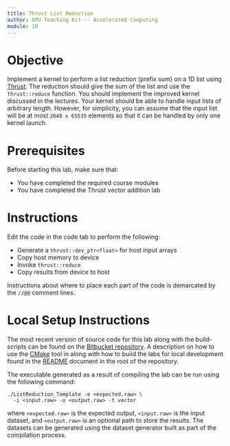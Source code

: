 ```yaml
---
title: Thrust List Reduction
author: GPU Teaching Kit -- Accelerated Computing
module: 10
---
```


# Objective
Implement a kernel to perform a list reduction (prefix sum) on a 1D list using [Thrust](https://thrust.github.io/). The reduction should give the sum of the list and use the `thrust::reduce` function. You should implement the improved kernel discussed in the lectures. Your kernel should be able to handle input lists of arbitrary length. However, for simplicity, you can assume that the input list will be at most `2048 x 65535` elements so that it can be handled by only one kernel launch.

# Prerequisites
Before starting this lab, make sure that:
- You have completed the required course modules
- You have completed the Thrust vector addition lab

# Instructions
Edit the code in the code tab to perform the following:
- Generate a `thrust::dev_ptr<float>` for host input arrays
- Copy host memory to device
- Invoke `thrust::reduce`
- Copy results from device to host

Instructions about where to place each part of the code is demarcated by the `//@@` comment lines.

# Local Setup Instructions
The most recent version of source code for this lab along with the build-scripts can be found on the [Bitbucket repository](LINKTOLAB). A description on how to use the [CMake](https://cmake.org/) tool in along with how to build the labs for local development found in the [README](LINKTOREADME) document in the root of the repository.

The executable generated as a result of compiling the lab can be run using the following command:

```
./ListReduction_Template -e <expected.raw> \
  -i <input.raw> -o <output.raw> -t vector
```

where `<expected.raw>` is the expected output, `<input.raw>` is the input dataset, and `<output.raw>` is an optional path to store the results. The datasets can be generated using the dataset generator built as part of the compilation process.
